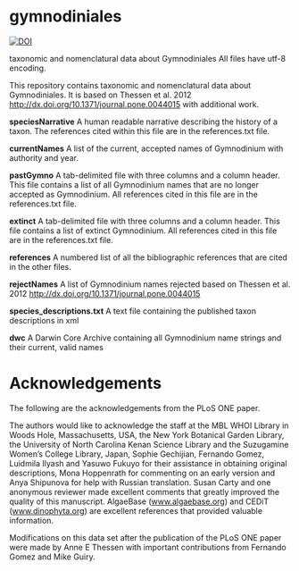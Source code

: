 # gymnodiniales

[![DOI](https://zenodo.org/badge/74773744.svg)](https://zenodo.org/badge/latestdoi/74773744)

taxonomic and nomenclatural data about Gymnodiniales
All files have utf-8 encoding.

This repository contains taxonomic and nomenclatural data about Gymnodiniales. It is based on Thessen et al. 2012 http://dx.doi.org/10.1371/journal.pone.0044015 with additional work.

**speciesNarrative**
A human readable narrative describing the history of a taxon. The references cited within this file are in the references.txt file.

**currentNames**
A list of the current, accepted names of Gymnodinium with authority and year.

**pastGymno**
A tab-delimited file with three columns and a column header. This file contains a list of all Gymnodinium names that are no longer accepted as Gymnodinium. All references cited in this file are in the references.txt file.

**extinct**
A tab-delimited file with three columns and a column header. This file contains a list of extinct Gymnodinium. All references cited in this file are in the references.txt file.

**references**
A numbered list of all the bibliographic references that are cited in the other files.

**rejectNames** 
A list of Gymnodinium names rejected based on Thessen et al. 2012 http://dx.doi.org/10.1371/journal.pone.0044015

**species_descriptions.txt**
A text file containing the published taxon descriptions in xml

**dwc**
A Darwin Core Archive containing all Gymnodinium name strings and their current, valid names

# Acknowledgements
The following are the acknowledgements from the PLoS ONE paper.

The authors would like to acknowledge the staff at the MBL WHOI Library in Woods Hole, Massachusetts, USA, the New York Botanical Garden Library, the University of North Carolina Kenan Science Library and the Suzugamine Women’s College Library, Japan, Sophie Gechijian, Fernando Gomez, Luidmila Ilyash and Yasuwo Fukuyo for their assistance in obtaining original descriptions, Mona Hoppenrath for commenting on an early version and Anya Shipunova for help with Russian translation. Susan Carty and one anonymous reviewer made excellent comments that greatly improved the quality of this manuscript. AlgaeBase (www.algaebase.org) and CEDiT (www.dinophyta.org) are excellent references that provided valuable information.

Modifications on this data set after the publication of the PLoS ONE paper were made by Anne E Thessen with important contributions from Fernando Gomez and Mike Guiry.
